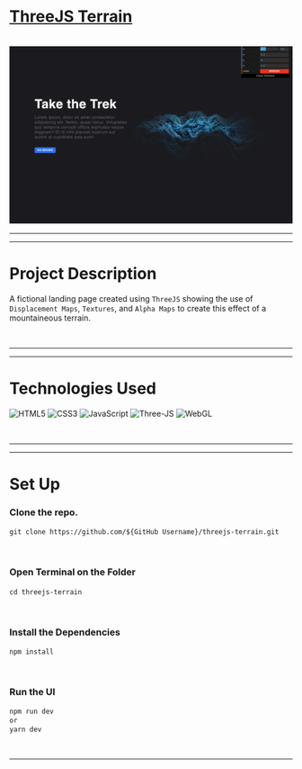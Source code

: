 # <a href="https://threejs-terrain-starter.netlify.app/">ThreeJS Terrain</a>

<br>
<img src ="readme_assets/terrain.png"></img>
<br>

<!-- <a href="https://www.youtube.com/watch?v=rJpA7ulK2rQ" target="_blank" >
 <img src = "https://img.shields.io/badge/YouTube-FF0000?style=for-the-badge&logo=youtube&logoColor=white"><img/>
</a> -->

<!-- <br> -->

<hr>
<hr>


# Project Description

A fictional landing page created using `ThreeJS` showing the use of `Displacement Maps`, `Textures`, and `Alpha Maps` to create this effect of a mountaineous terrain.

<br>

<hr>
<hr>

# Technologies Used
![HTML5](https://img.shields.io/badge/HTML5-E34F26?style=for-the-badge&logo=html5&logoColor=white)
![CSS3](https://img.shields.io/badge/CSS3-1572B6?style=for-the-badge&logo=css3&logoColor=white)
![JavaScript](https://img.shields.io/badge/JavaScript-323330?style=for-the-badge&logo=javascript&logoColor=F7DF1E)
![Three-JS](https://img.shields.io/badge/Three.Js-cc00ff?style=for-the-badge&logo=threedotjs&logoColor=white)
![WebGL](https://img.shields.io/badge/WebGL-339933?style=for-the-badge&logo=webgl&logoColor=white)



<br>
<hr>
<hr>

<!-- <br> -->

# Set Up

### Clone the repo.

```
git clone https://github.com/${GitHub Username}/threejs-terrain.git
```

<br>

### Open Terminal on the Folder

```
cd threejs-terrain
```

<br>

### Install the Dependencies

```
npm install
```

<br>

### Run the UI

```
npm run dev
or
yarn dev
```

<br>
<hr>

